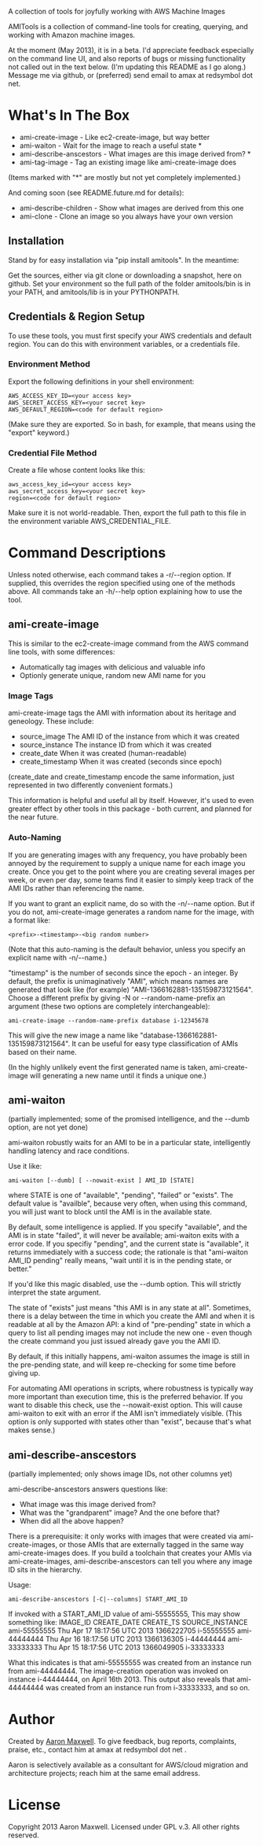 A collection of tools for joyfully working with AWS Machine Images

AMITools is a collection of command-line tools for creating, querying,
and working with Amazon machine images.

At the moment (May 2013), it is in a beta. I'd appreciate feedback
especially on the command line UI, and also reports of bugs or missing
functionality not called out in the text below. (I'm updating this
README as I go along.) Message me via github, or (preferred) send
email to amax at redsymbol dot net.

# What's In The Box

 - ami-create-image - Like ec2-create-image, but way better
 - ami-waiton - Wait for the image to reach a useful state * 
 - ami-describe-anscestors - What images are this image derived from? *
 - ami-tag-image - Tag an existing image like ami-create-image does

(Items marked with "*" are mostly but not yet completely implemented.)

And coming soon (see README.future.md for details):
 - ami-describe-children - Show what images are derived from this one
 - ami-clone - Clone an image so you always have your own version

## Installation

Stand by for easy installation via "pip install amitools". In the
meantime:

Get the sources, either via git clone or downloading a snapshot, here
on github. Set your environment so the full path of the folder
amitools/bin is in your PATH, and amitools/lib is in your PYTHONPATH.

## Credentials & Region Setup

To use these tools, you must first specify your AWS credentials and
default region. You can do this with environment variables, or a
credentials file.

### Environment Method

Export the following definitions in your shell environment:

    AWS_ACCESS_KEY_ID=<your access key>
    AWS_SECRET_ACCESS_KEY=<your secret key>
    AWS_DEFAULT_REGION=<code for default region>

(Make sure they are exported. So in bash, for example, that means
using the "export" keyword.)

### Credential File Method

Create a file whose content looks like this:

    aws_access_key_id=<your access key>
    aws_secret_access_key=<your secret key>
    region=<code for default region>

Make sure it is not world-readable. Then, export the full path to this
file in the environment variable AWS_CREDENTIAL_FILE. 

# Command Descriptions

Unless noted otherwise, each command takes a -r/--region option. If
supplied, this overrides the region specified using one of the methods
above.  All commands take an -h/--help option explaining how to use
the tool.

## ami-create-image

This is similar to the ec2-create-image command from the AWS command
line tools, with some differences: 

 - Automatically tag images with delicious and valuable info
 - Optionly generate unique, random new AMI name for you

### Image Tags

ami-create-image tags the AMI with information about its heritage and
geneology. These include:

 - source_image       The AMI ID of the instance from which it was created
 - source_instance    The instance ID from which it was created
 - create_date        When it was created (human-readable)
 - create_timestamp   When it was created (seconds since epoch)

(create_date and create_timestamp encode the same information, just
represented in two differently convenient formats.)

This information is helpful and useful all by itself. However, it's
used to even greater effect by other tools in this package - both
current, and planned for the near future.

### Auto-Naming

If you are generating images with any frequency, you have probably
been annoyed by the requirement to supply a unique name for each image
you create. Once you get to the point where you are creating several
images per week, or even per day, some teams find it easier to simply
keep track of the AMI IDs rather than referencing the name.

If you want to grant an explicit name, do so with the -n/--name
option. But if you do not, ami-create-image generates a random name
for the image, with a format like:

    <prefix>-<timestamp>-<big random number>

(Note that this auto-naming is the default behavior, unless you specify
an explicit name with -n/--name.)

"timestamp" is the number of seconds since the epoch - an integer. By
default, the prefix is unimaginatively "AMI", which means names are
generated that look like (for example)
"AMI-1366162881-135159873121564".  Choose a different prefix by giving
-N or --random-name-prefix an argument (these two options are completely
interchangeable):

    ami-create-image --random-name-prefix database i-12345678 

This will give the new image a name like
"database-1366162881-135159873121564".  It can be useful for easy type
classification of AMIs based on their name.

(In the highly unlikely event the first generated name is taken,
ami-create-image will generating a new name until it finds a unique
one.)

## ami-waiton

(partially implemented; some of the promised intelligence, and the --dumb option, are not yet done)

ami-waiton robustly waits for an AMI to be in a particular
state, intelligently handling latency and race conditions.

Use it like:

    ami-waiton [--dumb] [ --nowait-exist ] AMI_ID [STATE]

where STATE is one of "available", "pending", "failed" or "exists".
The default value is "availble", because very often, when using this
command, you will just want to block until the AMI is in the available
state.

By default, some intelligence is applied. If you specify "available",
and the AMI is in state "failed", it will never be available;
ami-waiton exits with a error code.  If you specifiy "pending", and
the current state is "available", it returns immediately with a
success code; the rationale is that "ami-waiton AMI_ID pending" really
means, "wait until it is in the pending state, or better."

If you'd like this magic disabled, use the --dumb option. This will
strictly interpret the state argument.

The state of "exists" just means "this AMI is in any state at
all". Sometimes, there is a delay between the time in which you create
the AMI and when it is readable at all by the Amazon API: a kind of
"pre-pending" state in which a query to list all pending images may
not include the new one - even though the create command you just
issued already gave you the AMI ID.

By default, if this initially happens, ami-waiton assumes the image is
still in the pre-pending state, and will keep re-checking for some
time before giving up.

For automating AMI operations in scripts, where robustness is
typically way more important than execution time, this is the
preferred behavior. If you want to disable this check, use the
--nowait-exist option. This will cause ami-waiton to exit with an
error if the AMI isn't immediately visible.  (This option is only
supported with states other than "exist", because that's what makes
sense.)

## ami-describe-anscestors
(partially implemented; only shows image IDs, not other columns yet)

ami-describe-anscestors answers questions like:

 - What image was this image derived from?
 - What was the "grandparent" image? And the one before that?
 - When did all the above happen?

There is a prerequisite: it only works with images that were created
via ami-create-images, or those AMIs that are externally tagged in the
same way ami-create-images does. If you build a toolchain that creates
your AMIs via ami-create-images, ami-describe-anscestors can tell you
where any image ID sits in the hierarchy.

Usage:

    ami-describe-anscestors [-C|--columns] START_AMI_ID

If invoked with a START_AMI_ID value of ami-55555555, This may show something like:
IMAGE_ID      CREATE_DATE                   CREATE_TS  SOURCE_INSTANCE
ami-55555555  Thu Apr 17 18:17:56 UTC 2013  1366222705 i-55555555
ami-44444444  Thu Apr 16 18:17:56 UTC 2013  1366136305 i-44444444
ami-33333333  Thu Apr 15 18:17:56 UTC 2013  1366049905 i-33333333

What this indicates is that ami-55555555 was created from an instance
run from ami-44444444. The image-creation operation was invoked on
instance i-44444444, on April 16th 2013.  This output also reveals
that ami-44444444 was created from an instance run from i-33333333,
and so on.

# Author

Created by [Aaron Maxwell](http://redsymbol.net). To give feedback,
bug reports, complaints, praise, etc., contact him at amax at
redsymbol dot net .

Aaron is selectively available as a consultant for AWS/cloud migration
and architecture projects; reach him at the same email address.

# License

Copyright 2013 Aaron Maxwell. Licensed under GPL v.3. 
All other rights reserved.
